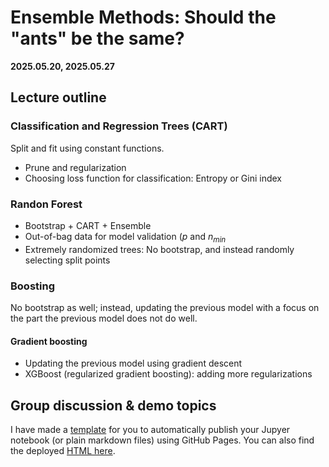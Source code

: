 # Ensemble Methods: Should the "ants" be the same?

**2025.05.20, 2025.05.27**
<!-- **2024.05.14, 2024.05.21** -->

## Lecture outline

### Classification and Regression Trees (CART)

Split and fit using constant functions.

- Prune and regularization
- Choosing loss function for classification: Entropy or Gini index

### Randon Forest

- Bootstrap + CART + Ensemble
- Out-of-bag data for model validation ($p$ and $n_{min}$
- Extremely randomized trees: No bootstrap, and instead randomly selecting split points

### Boosting

No bootstrap as well; instead, updating the previous model with a focus on the part the previous model does not do well.

#### Gradient boosting

- Updating the previous model using gradient descent 
- XGBoost (regularized gradient boosting): adding more regularizations

## Group discussion & demo topics

I have made a [template](https://github.com/whyjz/ncu-env-data-science-template) for you to automatically publish your Jupyer notebook (or plain markdown files) using GitHub Pages. You can also find the deployed [HTML here](https://whyjz.github.io/ncu-env-data-science-template/project.html). 

<!-- ## Slides (Just for my convenience; will be removed after today's class due to copyright issues)

[Slides](https://docs.google.com/presentation/d/17eIMIMbfPACRaUueoTIXn2FfH2eFSqOPnURORtjEc3g/edit?usp=sharing) -->